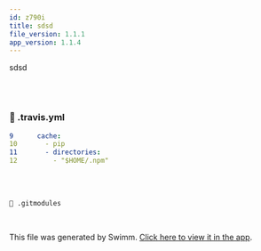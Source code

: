 ```yaml
---
id: z790i
title: sdsd
file_version: 1.1.1
app_version: 1.1.4
---
```


sdsd<br/>

<br/>

<br/>


<!-- NOTE-swimm-snippet: the lines below link your snippet to Swimm -->
### 📄 .travis.yml
```yaml
9      cache:
10       - pip
11       - directories:
12         - "$HOME/.npm"
```

<br/>

<br/>

`📄 .gitmodules`

<br/>

This file was generated by Swimm. [Click here to view it in the app](https://app.swimm.io/repos/Z2l0aHViJTNBJTNBYmFja2VuZC1zd2ltbSUzQSUzQXJpY2FyZG9sb3Blemc=/docs/z790i).
